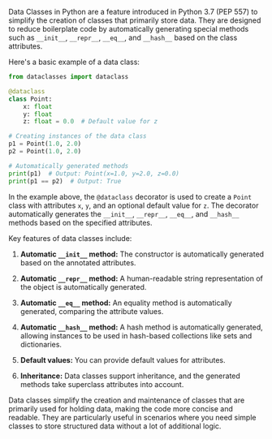 Data Classes in Python are a feature introduced in Python 3.7 (PEP 557) to simplify the creation of classes that primarily store data. They are designed to reduce boilerplate code by automatically generating special methods such as `__init__`, `__repr__`, `__eq__`, and `__hash__` based on the class attributes.

Here's a basic example of a data class:

```python
from dataclasses import dataclass

@dataclass
class Point:
    x: float
    y: float
    z: float = 0.0  # Default value for z

# Creating instances of the data class
p1 = Point(1.0, 2.0)
p2 = Point(1.0, 2.0)

# Automatically generated methods
print(p1)  # Output: Point(x=1.0, y=2.0, z=0.0)
print(p1 == p2)  # Output: True
```

In the example above, the `@dataclass` decorator is used to create a `Point` class with attributes `x`, `y`, and an optional default value for `z`. The decorator automatically generates the `__init__`, `__repr__`, `__eq__`, and `__hash__` methods based on the specified attributes.

Key features of data classes include:

1. **Automatic `__init__` method:** The constructor is automatically generated based on the annotated attributes.

2. **Automatic `__repr__` method:** A human-readable string representation of the object is automatically generated.

3. **Automatic `__eq__` method:** An equality method is automatically generated, comparing the attribute values.

4. **Automatic `__hash__` method:** A hash method is automatically generated, allowing instances to be used in hash-based collections like sets and dictionaries.

5. **Default values:** You can provide default values for attributes.

6. **Inheritance:** Data classes support inheritance, and the generated methods take superclass attributes into account.

Data classes simplify the creation and maintenance of classes that are primarily used for holding data, making the code more concise and readable. They are particularly useful in scenarios where you need simple classes to store structured data without a lot of additional logic.